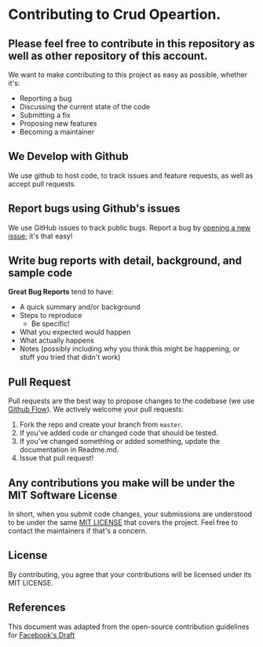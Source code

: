 # Contributing to Crud Opeartion.

## Please feel free to contribute in this repository as well as other repository of this account.

We want to make contributing to this project as easy as possible, whether it's:

- Reporting a bug
- Discussing the current state of the code
- Submitting a fix
- Proposing new features
- Becoming a maintainer

## We Develop with Github

We use github to host code, to track issues and feature requests, as well as accept pull requests.

## Report bugs using Github's issues

We use GitHub issues to track public bugs. Report a bug by [opening a new issue](https://github.com/vrbait1107/CRUD_OPERATION/issues); it's that easy!

## Write bug reports with detail, background, and sample code

**Great Bug Reports** tend to have:

- A quick summary and/or background
- Steps to reproduce
  - Be specific!
- What you expected would happen
- What actually happens
- Notes (possibly including why you think this might be happening, or stuff you tried that didn't work)

## Pull Request

Pull requests are the best way to propose changes to the codebase (we use [Github Flow](https://guides.github.com/introduction/flow/index.html)). We actively welcome your pull requests:

1. Fork the repo and create your branch from `master`.
2. If you've added code or changed code that should be tested.
3. If you've changed something or added something, update the documentation in Readme.md.
4. Issue that pull request!

## Any contributions you make will be under the MIT Software License

In short, when you submit code changes, your submissions are understood to be under the same [MIT LICENSE](./LICENSE) that covers the project. Feel free to contact the maintainers if that's a concern.

## License

By contributing, you agree that your contributions will be licensed under its MIT LICENSE.

## References

This document was adapted from the open-source contribution guidelines for [Facebook's Draft](https://github.com/facebook/draft-js/blob/a9316a723f9e918afde44dea68b5f9f39b7d9b00/CONTRIBUTING.md)
